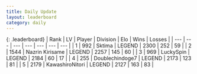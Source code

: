 ```yaml
---
title: Daily Update
layout: leaderboard
category: daily
---
```


{: .leaderboard}
| Rank | LV | Player | Division | Elo | Wins | Losses |
| --- | --- | --- | --- | --- | --- | --- |
| <span data-change="1">1</span> | 992 | <span title="ID: 353063">Sktima</span> | LEGEND | <span data-change="71">2300</span> | <span data-change="33">252</span> | <span data-change="2">59</span> |
| <span data-change="-1">2</span> | 1544 | <span title="ID: 315148">Nazrin Kirisame</span> | LEGEND | <span data-change="23">2257</span> | <span data-change="5">145</span> | <span data-change="0">60</span> |
| <span data-change="1">3</span> | 969 | <span title="ID: 498412">LuckySpin</span> | LEGEND | <span data-change="0">2184</span> | <span data-change="0">60</span> | <span data-change="0">17</span> |
| <span data-change="-1">4</span> | 255 | <span title="ID: 245040">Doublechindoge7</span> | LEGEND | <span data-change="-13">2173</span> | <span data-change="0">123</span> | <span data-change="1">81</span> |
| <span data-change="0">5</span> | 2179 | <span title="ID: 164871">KawashiroNitori</span> | LEGEND | <span data-change="-7">2127</span> | <span data-change="4">163</span> | <span data-change="2">83</span> |